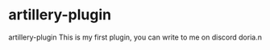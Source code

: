 # artillery-plugin
artillery-plugin
This is my first plugin, you can write to me on discord doria.n

